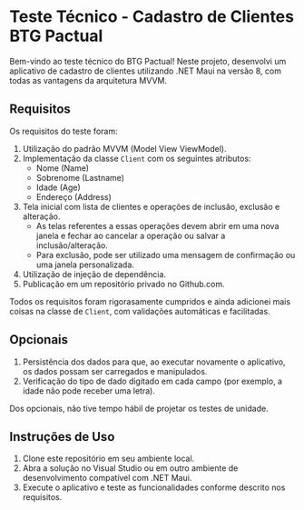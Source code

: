 # Teste Técnico - Cadastro de Clientes BTG Pactual
Bem-vindo ao teste técnico do BTG Pactual! Neste projeto, desenvolvi um aplicativo de cadastro de clientes utilizando .NET Maui na versão 8, com todas as vantagens da arquitetura MVVM.

## Requisitos
Os requisitos do teste foram:

1. Utilização do padrão MVVM (Model View ViewModel).
2. Implementação da classe `Client` com os seguintes atributos:
   - Nome (Name)
   - Sobrenome (Lastname)
   - Idade (Age)
   - Endereço (Address)
3. Tela inicial com lista de clientes e operações de inclusão, exclusão e alteração.
   - As telas referentes a essas operações devem abrir em uma nova janela e fechar ao cancelar a operação ou salvar a inclusão/alteração.
   - Para exclusão, pode ser utilizado uma mensagem de confirmação ou uma janela personalizada.
4. Utilização de injeção de dependência.
5. Publicação em um repositório privado no Github.com.

Todos os requisitos foram rigorasamente cumpridos e ainda adicionei mais coisas na classe de `Client`, com validações automáticas e facilitadas.

## Opcionais
1. Persistência dos dados para que, ao executar novamente o aplicativo, os dados possam ser carregados e manipulados.
2. Verificação do tipo de dado digitado em cada campo (por exemplo, a idade não pode receber uma letra).

Dos opcionais, não tive tempo hábil de projetar os testes de unidade.

## Instruções de Uso
1. Clone este repositório em seu ambiente local.
2. Abra a solução no Visual Studio ou em outro ambiente de desenvolvimento compatível com .NET Maui.
3. Execute o aplicativo e teste as funcionalidades conforme descrito nos requisitos.
